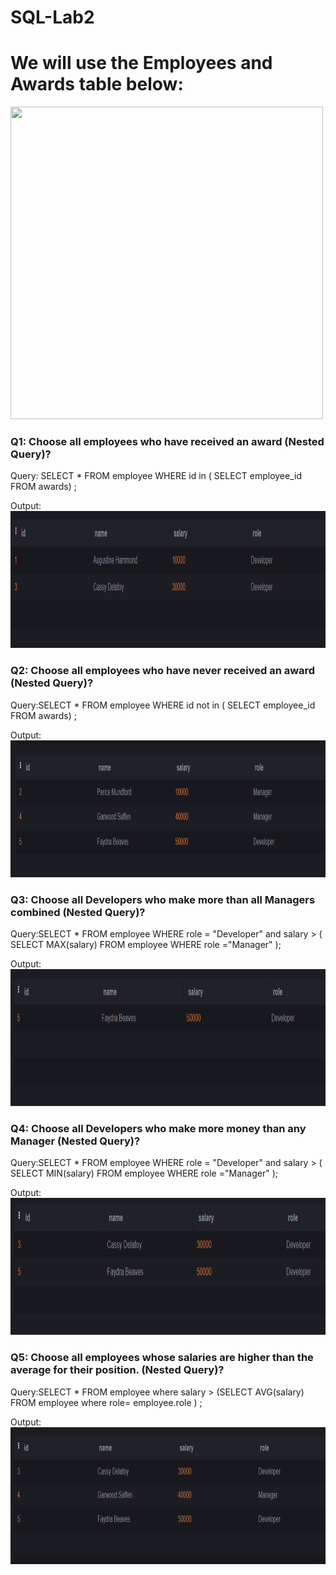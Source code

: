 # SQL-Lab2

# We will use the Employees and Awards table below:

 <img src="Lab2.png" width="500" height="500">

### Q1: Choose all employees who have received an award (Nested Query)?
Query: SELECT *
 FROM employee 
 WHERE id in ( SELECT employee_id 
             FROM awards) ; 

Output:<img src="Q1.png" width="1083" height="219"> 
 

### Q2: Choose all employees who have never received an award (Nested Query)?
Query:SELECT *
FROM employee 
WHERE id not in ( SELECT employee_id 
             FROM awards) ; 

Output:<img src="Q2.png" width="1083" height="219"> 

 
### Q3: Choose all Developers who make more than all Managers combined (Nested Query)?
Query:SELECT *
FROM employee
WHERE role = "Developer" and salary > ( SELECT MAX(salary)
                FROM employee
                WHERE role ="Manager" ); 

Output:<img src="Q3.png" width="1083" height="219"> 

 
### Q4: Choose all Developers who make more money than any Manager (Nested Query)?
Query:SELECT *
FROM employee
WHERE role = "Developer" and salary > ( SELECT MIN(salary)
                FROM employee
                WHERE role ="Manager" );

Output:<img src="Q4.png" width="1083" height="219">

 
### Q5: Choose all employees whose salaries are higher than the average for their position. (Nested Query)?
Query:SELECT *
FROM employee 
where salary > (SELECT AVG(salary)
                FROM employee 
                where role= employee.role ) ;

Output:<img src="Q5.png" width="1083" height="219">
